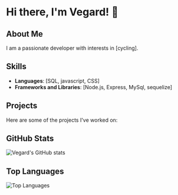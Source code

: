 # Hi there, I'm Vegard! 👋

## About Me
I am a passionate developer with interests in [cycling]. 

## Skills
- **Languages**: [SQL, javascript, CSS]
- **Frameworks and Libraries**: [Node.js, Express, MySql, sequelize]



## Projects
Here are some of the projects I've worked on:


## GitHub Stats
![Vegard's GitHub stats](https://github-readme-stats.vercel.app/api?username=Vegard-hd&show_icons=true&theme=radical)

## Top Languages
![Top Languages](https://github-readme-stats.vercel.app/api/top-langs/?username=Vegard-hd&layout=compact&theme=radical)

<!---
Vegard-hd/Vegard-hd is a ✨ special ✨ repository because its `README.md` (this file) appears on your GitHub profile.
You can click the Preview link to take a look at your changes.
--->
